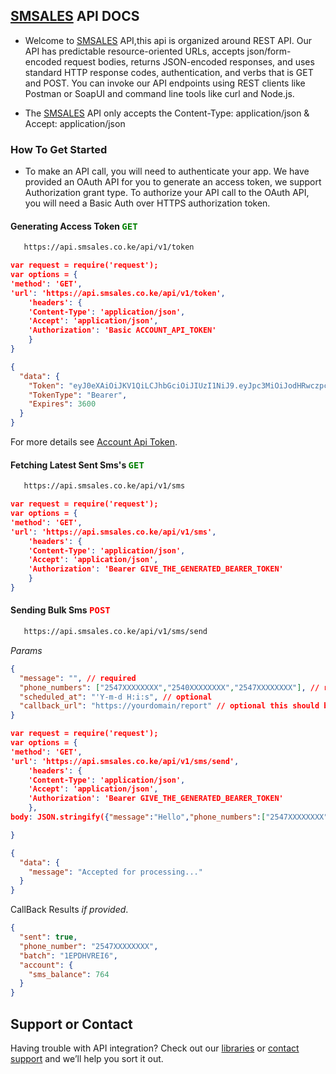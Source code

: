 ## [SMSALES](https://smsales.co.ke) API DOCS
* Welcome to [SMSALES](https://smsales.co.ke) API,this api is organized around REST API. Our API has predictable resource-oriented URLs, accepts json/form-encoded request bodies, returns JSON-encoded responses, and uses standard HTTP response codes, authentication, and verbs that is GET and POST. You can invoke our API endpoints using REST clients like Postman or SoapUI and command line tools like curl and Node.js.

* The [SMSALES](https://smsales.co.ke) API only accepts the Content-Type: application/json & Accept: application/json

### How To Get Started
* To make an API call, you will need to authenticate your app. We have provided an OAuth API for you to generate an access token, we support Authorization grant type. To authorize your API call to the OAuth API, you will need a Basic Auth over HTTPS authorization token.

#### Generating Access Token <span style="color:green"><kbd>GET</kbd></span>

```markdown
   https://api.smsales.co.ke/api/v1/token 
```

```json
var request = require('request');
var options = {
'method': 'GET',
'url': 'https://api.smsales.co.ke/api/v1/token',
    'headers': {
    'Content-Type': 'application/json',
    'Accept': 'application/json',
    'Authorization': 'Basic ACCOUNT_API_TOKEN'
    }
}
```
```json
{
  "data": {
    "Token": "eyJ0eXAiOiJKV1QiLCJhbGciOiJIUzI1NiJ9.eyJpc3MiOiJodHRwczpcL1wvYXBpLnNtc2FsZXMuY28ua2VcL2FwaVwvdjFcL3Rva2VuIiwiaWF0IjoxNjIxOTY1OTk5LCJleHAiOjE2MjE5Njk1OTksIm5iZiI6MTYyMTk2NTk5OSwianRpIjoiNUlvc3NjdlRqZDU3bVdLcyIsInN1YiI6IjhiNWE5ZmEwLTM3ODYtNDRhOS05NmEwLWVlMTlmOTU2NDVjZiIsInBydiI6IjIzYmQ1Yzg5NDlmNjAwYWRiMzllNzAxYzQwMDg3MmRiN2E1OTc2ZjcifQ.mioHmrN-KJb8_rJd9FayfhBGI6G8Kg6g9nNg8c4GxjM",
    "TokenType": "Bearer",
    "Expires": 3600
  }
}
```

For more details see [Account Api Token](https://smsales.co.ke/profile).

#### Fetching Latest Sent Sms's <span style="color:green"><kbd>GET</kbd></span>
```markdown
   https://api.smsales.co.ke/api/v1/sms
```

```json
var request = require('request');
var options = {
'method': 'GET',
'url': 'https://api.smsales.co.ke/api/v1/sms',
    'headers': {
    'Content-Type': 'application/json',
    'Accept': 'application/json',
    'Authorization': 'Bearer GIVE_THE_GENERATED_BEARER_TOKEN'
    }
}
```
#### Sending Bulk Sms <span style="color:red"><kbd>POST</kbd></span>
```markdown
   https://api.smsales.co.ke/api/v1/sms/send
```
*Params*
```json
{
  "message": "", // required
  "phone_numbers": ["2547XXXXXXXX","2540XXXXXXXX","2547XXXXXXXX"], // required
  "scheduled_at": "'Y-m-d H:i:s", // optional
  "callback_url": "https://yourdomain/report" // optional this should be a POST request
}
```

```json
var request = require('request');
var options = {
'method': 'GET',
'url': 'https://api.smsales.co.ke/api/v1/sms/send',
    'headers': {
    'Content-Type': 'application/json',
    'Accept': 'application/json',
    'Authorization': 'Bearer GIVE_THE_GENERATED_BEARER_TOKEN'
    },
body: JSON.stringify({"message":"Hello","phone_numbers":["2547XXXXXXXX","2540XXXXXXXX","2547XXXXXXXX"]})

}
```
```json
{
  "data": {
    "message": "Accepted for processing..."
  }
}
```
CallBack Results *if provided*.

```json
{
  "sent": true,
  "phone_number": "2547XXXXXXXX",
  "batch": "1EPDHVREI6",
  "account": {
    "sms_balance": 764
  }
}
```

## Support or Contact

Having trouble with API integration? Check out our [libraries](#) or [contact support](https://wa.me/message/UW2M6CP2ACOAF1) and we’ll help you sort it out.
